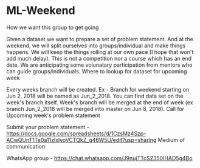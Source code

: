 # ML-Weekend

How we want this group to get going

Given a dataset we want to prepare a set of problem statement. And at the weekend, we will split ourselves into groups/individual and make things happens.
We will keep the things rolling at our own pace (I hope that won't add much delay).
This is not a competition nor a course which has an end date.
We are anticipating some volunatary participation from mentors who can guide groups/individuals.
Where to lookup for dataset for upcoming week

Every weeks branch will be created. Ex - Branch for weekend starting on Jun 2, 2018 will be named as Jun_2_2018.
You can find data set on the week's branch itself.
Week's branch will be merged at the end of week (ex branch Jun_2_2018 will be merged into master on Jun 8, 2018).
Call for Upcoming week's problem statement

Submit your problem statement - https://docs.google.com/spreadsheets/d/1CzsMz4Szp-ACwQUnT1Te0a11zIxlvoVCTQkZ_g46W5U/edit?usp=sharing
Medium of communication

WhatsApp group - https://chat.whatsapp.com/J9nujTTcS2350IHAD5g4Bo
